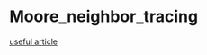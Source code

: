 ﻿# Moore_neighbor_tracing

[useful article](http://www.imageprocessingplace.com/downloads_V3/root_downloads/tutorials/contour_tracing_Abeer_George_Ghuneim/moore.html)
